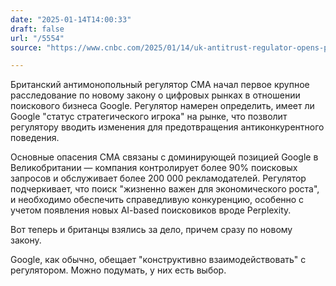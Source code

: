 ```yaml
---
date: "2025-01-14T14:00:33"
draft: false
url: "/5554"
source: "https://www.cnbc.com/2025/01/14/uk-antitrust-regulator-opens-probe-into-googles-search-services.html"

---
```


Британский антимонопольный регулятор CMA начал первое крупное расследование по новому закону о цифровых рынках в отношении поискового бизнеса Google. Регулятор намерен определить, имеет ли Google "статус стратегического игрока" на рынке, что позволит регулятору вводить изменения для предотвращения антиконкурентного поведения.

Основные опасения CMA связаны с доминирующей позицией Google в Великобритании — компания контролирует более 90% поисковых запросов и обслуживает более 200 000 рекламодателей. Регулятор подчеркивает, что поиск "жизненно важен для экономического роста", и необходимо обеспечить справедливую конкуренцию, особенно с учетом появления новых AI-based поисковиков вроде Perplexity.

Вот теперь и британцы взялись за дело, причем сразу по новому закону.

Google, как обычно, обещает "конструктивно взаимодействовать" с регулятором. Можно подумать, у них есть выбор.

